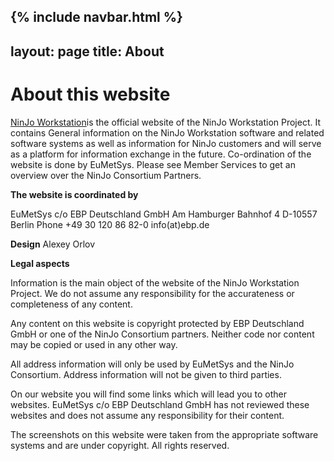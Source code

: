 <link href="style.css" rel="stylesheet">

{% include navbar.html %}
---
layout: page
title: About
---

# About this website

[NinJo Workstation](index)is the official website of the NinJo Workstation Project. It contains General information on the NinJo Workstation software and related software systems as well as information for NinJo customers and will serve as a platform for information exchange in the future. Co-ordination of the website is done by EuMetSys.  Please see Member Services to get an overview over the NinJo Consortium Partners.

**The website is coordinated by**

EuMetSys
c/o EBP Deutschland GmbH
Am Hamburger Bahnhof 4
D-10557 Berlin
Phone +49 30 120 86 82-0
info(at)ebp.de

**Design**
Alexey Orlov

**Legal aspects**

Information is the main object of the website of the NinJo Workstation Project. We do not assume any responsibility for the accurateness or completeness of any content.

Any content on this website is copyright protected by EBP Deutschland GmbH or one of the NinJo Consortium partners. Neither code nor content may be copied or used in any other way.

All address information will only be used by EuMetSys and the NinJo Consortium. Address information will not be given to third parties.

On our website you will find some links which will lead you to other websites. EuMetSys c/o EBP Deutschland GmbH has not reviewed these websites and does not assume any responsibility for their content.

The screenshots on this website were taken from the appropriate software systems and are under copyright. All rights reserved.

